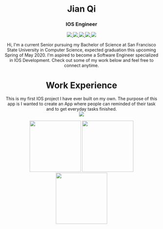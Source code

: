 <h1 align="center">Jian Qi</h1>
<h3 align="center">IOS Engineer</h3>

<p align="center">
	<a href="https://github.com/jianqi14">
		<img src="https://img.shields.io/static/v1?label=Jian_Qi&message=GitHub&color=F95D3B">
	</a>
	<a href="https://medium.com/@jianqi1997">
		<img src="https://img.shields.io/static/v1?label=Jian_Qi&message=Medium&color=2BB904">
	</a>
	<a href="https://github.com/jianqi14/Resume/tree/master/ReminderApp">
		<img src="https://img.shields.io/static/v1?label=Jian_Qi&message=ReminderApp&color=00969B">
	</a>
	<a href="https://www.linkedin.com/in/jianxinqi/">
		<img src="https://img.shields.io/static/v1?label=Jian_Qi&message=Linkedin&color=357EF5">
	</a>
	<a href="https://github.com/jianqi14/Resume/blob/master/JianXinQi_Resume.pdf">
		<img src="https://img.shields.io/static/v1?label=Jian_Qi&message=Resume&color=B73BF5">
	</a>
</p>

<p align="center">
	Hi, I'm a current Senior pursuing my Bachelor of Science at San Francisco State University in Computer Science, expected graduation this upcoming Spring of May 2020. I'm aspired to become a Software Engineer specialized in IOS Development. Check out some of my work below and feel free to connect anytime.
</p>

<h1 align="center">Work Experience</h1>

<p align="center">
	This is my first IOS project I have ever built on my own. The purpose of this app is I wanted to create an App where people can reminded of their task and to get everyday tasks finished.
	<br/>
	<a href="https://github.com/jianqi14/Resume/tree/master/ReminderApp">
		<img src="https://img.shields.io/static/v1?label=Jian_Qi&message=ReminderApp&color=00969B">
	</a>	
</p>

<p align="center">
	<img src="https://user-images.githubusercontent.com/40045109/69617112-9681aa00-0fec-11ea-9564-abef401288ba.gif" width="168">
	<img src="https://user-images.githubusercontent.com/40045109/69617626-52db7000-0fed-11ea-83ef-0324a43264fc.gif" width="168">
	<img src="https://user-images.githubusercontent.com/40045109/69617649-5a9b1480-0fed-11ea-8c87-a37f6d937ae5.gif" width="168">
</p>
